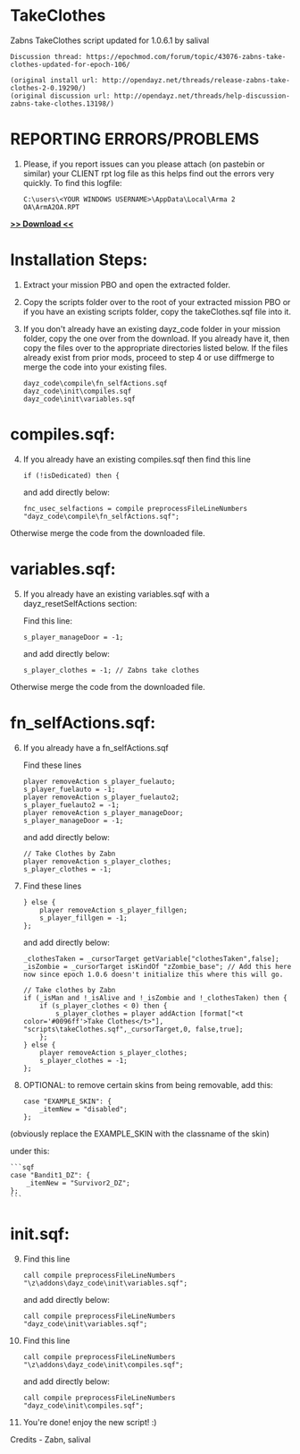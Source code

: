 # TakeClothes
Zabns TakeClothes script updated for 1.0.6.1 by salival

	Discussion thread: https://epochmod.com/forum/topic/43076-zabns-take-clothes-updated-for-epoch-106/

	(original install url: http://opendayz.net/threads/release-zabns-take-clothes-2-0.19290/)
	(original discussion url: http://opendayz.net/threads/help-discussion-zabns-take-clothes.13198/)

# REPORTING ERRORS/PROBLEMS

1. Please, if you report issues can you please attach (on pastebin or similar) your CLIENT rpt log file as this helps find out the errors very quickly. To find this logfile:

	```sqf
	C:\users\<YOUR WINDOWS USERNAME>\AppData\Local\Arma 2 OA\ArmA2OA.RPT
	```

**[>> Download <<](https://github.com/oiad/TakeClothes/archive/master.zip)**
	
# Installation Steps:

1) Extract your mission PBO and open the extracted folder.

2) Copy the scripts folder over to the root of your extracted mission PBO or if you have an existing scripts folder, copy the takeClothes.sqf file into it.

3) If you don't already have an existing dayz_code folder in your mission folder, copy the one over from the download. If you already have it, then copy the files over to the appropriate directories listed below.
   If the files already exist from prior mods, proceed to step 4 or use diffmerge to merge the code into your existing files.
	
	```sqf
	dayz_code\compile\fn_selfActions.sqf
	dayz_code\init\compiles.sqf
	dayz_code\init\variables.sqf
	```

# compiles.sqf:
	
4) If you already have an existing compiles.sqf then find this line

	```sqf
	if (!isDedicated) then {
	```
	
	and add directly below:

	```sqf
	fnc_usec_selfactions = compile preprocessFileLineNumbers "dayz_code\compile\fn_selfActions.sqf";
	```

Otherwise merge the code from the downloaded file.

# variables.sqf:

5) If you already have an existing variables.sqf with a dayz_resetSelfActions section:

    Find this line:

	```sqf
	s_player_manageDoor = -1;
	```
	
	and add directly below:

	```sqf
	s_player_clothes = -1; // Zabns take clothes
	```

Otherwise merge the code from the downloaded file.

# fn_selfActions.sqf:

6) If you already have a fn_selfActions.sqf

    Find these lines
	
	```sqf
	player removeAction s_player_fuelauto;
	s_player_fuelauto = -1;
	player removeAction s_player_fuelauto2;
	s_player_fuelauto2 = -1;
	player removeAction s_player_manageDoor;
	s_player_manageDoor = -1;
	```

	and add directly below:

	```sqf
	// Take Clothes by Zabn
	player removeAction s_player_clothes;
	s_player_clothes = -1;
	```

7)  Find these lines
	
	```sqf
	} else {
		player removeAction s_player_fillgen;
		s_player_fillgen = -1;
	};
	```
	
	and add directly below:

	```sqf
	_clothesTaken = _cursorTarget getVariable["clothesTaken",false];
	_isZombie = _cursorTarget isKindOf "zZombie_base"; // Add this here now since epoch 1.0.6 doesn't initialize this where this will go.

	// Take clothes by Zabn
	if (_isMan and !_isAlive and !_isZombie and !_clothesTaken) then {
		if (s_player_clothes < 0) then {
			s_player_clothes = player addAction [format["<t color='#0096ff'>Take Clothes</t>"], "scripts\takeClothes.sqf",_cursorTarget,0, false,true];
		};
	} else {
		player removeAction s_player_clothes;
		s_player_clothes = -1;
	};
	```

8) OPTIONAL: to remove certain skins from being removable, add this:

	```sqf
	case "EXAMPLE_SKIN": {
		_itemNew = "disabled";
	};
	```

(obviously replace the EXAMPLE_SKIN with the classname of the skin)

under this:

	```sqf
	case "Bandit1_DZ": {
		_itemNew = "Survivor2_DZ";
	};
	```
	
# init.sqf:

9)  Find this line
	
	```sqf
	call compile preprocessFileLineNumbers "\z\addons\dayz_code\init\variables.sqf";
	```
	
	and add directly below:

	```sqf
	call compile preprocessFileLineNumbers "dayz_code\init\variables.sqf";
	```
	
10) Find this line
	
	```sqf
	call compile preprocessFileLineNumbers "\z\addons\dayz_code\init\compiles.sqf";
	```
	
	and add directly below:

	```sqf
	call compile preprocessFileLineNumbers "dayz_code\init\compiles.sqf";
	```

12) You're done! enjoy the new script! :)

Credits - Zabn, salival
